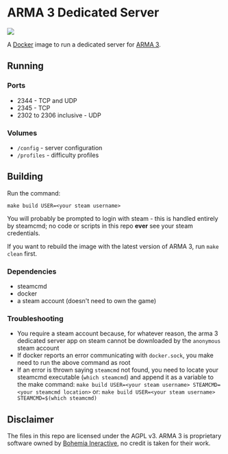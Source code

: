 # ARMA 3 Dedicated Server

![](https://arma3guide.com/custom/images/Banner.jpg)

A [Docker](https://www.docker.com/) image to run a dedicated server for [ARMA 3](https://arma3.com/).

## Running

### Ports

- 2344 - TCP and UDP
- 2345 - TCP
- 2302 to 2306 inclusive - UDP

### Volumes

- `/config` - server configuration
- `/profiles` - difficulty profiles

## Building

Run the command:

```
make build USER=<your steam username>
```

You will probably be prompted to login with steam - this is handled entirely by steamcmd; no code or scripts in this repo **ever** see your steam credentials.

If you want to rebuild the image with the latest version of ARMA 3, run `make clean` first.

### Dependencies

- steamcmd
- docker
- a steam account (doesn't need to own the game)

### Troubleshooting

- You require a steam account because, for whatever reason, the arma 3 dedicated server app on steam cannot be downloaded by the `anonymous` steam account
- If docker reports an error communicating with `docker.sock`, you make need to run the above command as root
- If an error is thrown saying `steamcmd` not found, you need to locate your steamcmd executable (`which steamcmd`) and append it as a variable to the make command:
  `make build USER=<your steam username> STEAMCMD=<your steamcmd location>`
  or:
  `make build USER=<your steam username> STEAMCMD=$(which steamcmd)`

## Disclaimer

The files in this repo are licensed under the AGPL v3.
ARMA 3 is proprietary software owned by [Bohemia Ineractive](https://www.bohemia.net/), no credit is taken for their work.
